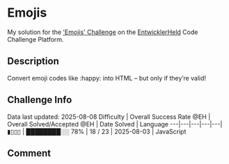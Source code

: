 # Emojis

My solution for the ['Emojis' Challenge](https://platform.entwicklerheld.de/challenge/emojis?technology=JavaScript) on the [EntwicklerHeld](https://platform.entwicklerheld.de/) Code Challenge Platform.

## Description
Convert emoji codes like :happy: into HTML – but only if they’re valid!

## Challenge Info
Data last updated: 2025-08-08
Difficulty | Overall Success Rate @EH | Overall Solved/Accepted @EH | Date Solved | Language
---|---|---|---|---|
▮▯▯▯ | ████████░░ 78% | 18 / 23 | 2025-08-03 | JavaScript

## Comment
